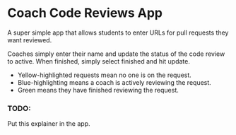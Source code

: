 # Coach Code Reviews App

A super simple app that allows students to enter URLs for pull requests they want reviewed.

Coaches simply enter their name and update the status of the code review to active. When finished, simply select finished and hit update.

- Yellow-highlighted requests mean no one is on the request.
- Blue-highlighting means a coach is actively reviewing the request.
- Green means they have finished reviewing the request.

### TODO:

Put this explainer in the app.